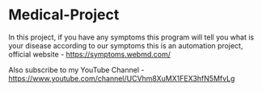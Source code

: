 # Medical-Project

In this project, if you have any symptoms this program will tell you what is your disease according to our symptoms this is an automation project, official website - https://symptoms.webmd.com/    

Also subscribe to my YouTube Channel - https://www.youtube.com/channel/UCVhm8XuMX1FEX3hfN5MfvLg
 
